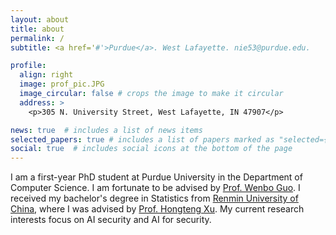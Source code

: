 ```yaml
---
layout: about
title: about
permalink: /
subtitle: <a href='#'>Purdue</a>. West Lafayette. nie53@purdue.edu.

profile:
  align: right
  image: prof_pic.JPG
  image_circular: false # crops the image to make it circular
  address: >
    <p>305 N. University Street, West Lafayette, IN 47907</p>

news: true  # includes a list of news items
selected_papers: true # includes a list of papers marked as "selected={true}"
social: true  # includes social icons at the bottom of the page
---
```


I am a first-year PhD student at Purdue University in the Department of Computer Science. I am fortunate to be advised by [Prof. Wenbo Guo](https://henrygwb.github.io/). I received my bachelor's degree in Statistics from [Renmin University of China](http://www.ruc.edu.cn/en), where I was advised by [Prof. Hongteng Xu](https://hongtengxu.github.io/).
My current research interests focus on AI security and AI for security.